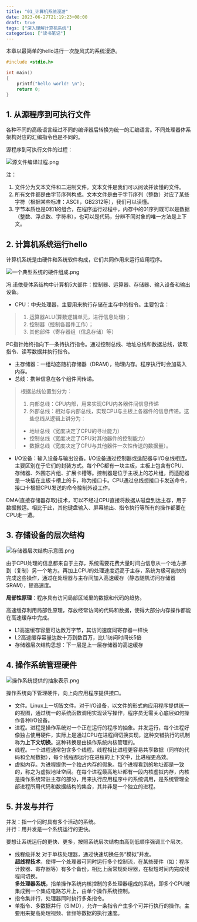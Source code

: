 ```yaml
---
title: "01_计算机系统漫游"
date: 2023-06-27T21:19:23+08:00
draft: true
tags: ["深入理解计算机系统"]
categories: ["读书笔记"]
---
```



本章以最简单的hello进行一次旋风式的系统漫游。

```c
#include <stdio.h>

int main()
{
    printf("hello world! \n");
    return 0;
}
```

## 1. 从源程序到可执行文件

各种不同的高级语言经过不同的编译器后转换为统一的汇编语言。不同处理器体系架构对应的汇编指令也是不同的。

源程序到可执行文件的过程：

![源文件编译过程.png](深入理解计算机系统/源文件编译过程.png)

注：
1. 文件分为文本文件和二进制文件。文本文件是我们可以阅读并读懂的文件。
2. 所有文件都是由字节序列构成。文本文件是由于字节序列（整数）对应了某些字符（根据某些标准：ASCII，GB2312等），我们可以读懂。
3. 字节本质也是0和1的组合，在程序运行过程中，内存中的01序列既可以是数据（整数、浮点数、字符串），也可以是代码，分辨不同对象的唯一方法是上下文。

## 2. 计算机系统运行hello

计算机系统是由硬件和系统软件构成，它们共同作用来运行应用程序。

![一个典型系统的硬件组成.png](深入理解计算机系统/一个典型系统的硬件组成.png)

冯.诺依曼体系结构中计算机5大部件：控制器、运算器、存储器、输入设备和输出设备。

- CPU：中央处理器，主要用来执行存储在主存中的指令。主要包含：
> 1. 运算器ALU(算数逻辑单元，进行信息处理)；
> 2. 控制器（控制各器件工作）；
> 3. 其他部件（寄存器组（信息存储）等）

PC指针始终指向下一条待执行指令。通过控制总线、地址总线和数据总线，读取指令、读写数据并执行指令。
- 主存储器：一组动态随机存储器（DRAM），物理内存。程序执行时会加载入内存。
- 总线：携带信息在各个组件间传递。

> 根据总线位置划分为：
> 1. 内部总线：CPU内部，用来实现CPU内各器件间信息传递
> 2. 外部总线：相对与内部总线，实现CPU与主板上各器件的信息传递。这些总线从逻辑上讲分为：
> - 地址总线（宽度决定了CPU的寻址能力）
> - 控制总线（宽度决定了CPU对其他器件的控制能力）
> - 数据总线（宽度决定了CPU与其他器件一次性传送的数据量）。
- I/O设备：输入设备与输出设备。I/O设备通过控制器或适配器与I/O总线相连。主要区别在于它们的封装方式。每个PC都有一块主板，主板上包含有CPU、存储器、外围芯片组、扩展卡槽等。控制器是位于主板上的芯片组，而适配器是一块插在主板卡槽上的卡，称为接口卡。CPU通过总线想接口卡发送命令，接口卡根据CPU发送的命令控制外设工作。

DMA(直接存储器存取)技术，可以不经过CPU直接将数据从磁盘到达主存，用于数据搬运。相比于此，其他键盘输入、屏幕输出、指令执行等所有的操作都要在CPU走一遭。

## 3. 存储设备的层次结构

![存储器层次结构示意图.png](深入理解计算机系统/存储器层次结构示意图.png)

由于CPU处理的信息都来自于主存，系统需要花费大量时间白信息从一个地方挪到（复制）另一个地方。再加上CPU的处理速度远高于主存，系统为极可能快的完成这些操作，通过在处理器与主存间加入高速缓存（静态随机访问存储器SRAM），提高速度。

**局部性原理**：程序具有访问局部区域里的数据和代码的趋势。

高速缓存利用局部性原理，存放经常访问的代码和数据，使得大部分内存操作都能在高速缓存中完成。

- L1高速缓存容量可达数万字节，其访问速度同寄存器一样快
- L2高速缓存容量达数十万到数百万，比L1访问时间长5倍
- 存储器层次结构思想：下一层是上一层存储器的高速缓存

## 4. 操作系统管理硬件

![操作系统提供的抽象表示.png](深入理解计算机系统/操作系统提供的抽象表示.png)

操作系统向下管理硬件，向上向应用程序提供接口。

- 文件。Linux上一切皆文件。对于I/O设备，以文件的形式向应用程序提供统一的视图，通过统一的系统函数调用实现读写操作，程序员无需关心底层如何操作各种I/O设备。
- 进程。进程是操作系统对一个正在运行的程序的抽象。并发运行，每个进程好像独占使用硬件，实际上是通过CPU在进程间切换实现，这种交错执行的机制称为**上下文切换**。这种转换是由操作系统内核管理的。
- 线程。一个进程通常包含多个线程。线程相比进程更容易共享数据（同样的代码和全局数据），每个线程都运行在进程的上下文中，比进程更高效。
- 虚拟内存。为进程提供一个独占内存的假象。每个进程看到的地址都是一致的，称之为虚拟地址空间。在每个进程最高地址都有一段内核虚拟内存，内核是操作系统常驻主存的部分，用来执行应用程序中的系统调用，是系统管理全部进程所用代码和数据结构的集合，其并非是一个独立的进程。

## 5. 并发与并行

并发：指一个同时具有多个活动的系统。\
并行：用并发是一个系统运行的更快。

要想让系统运行的更快、更多，按照系统层次结构由高到低顺序强调三个层次。

- 线程级并发
对于单核处理器，通过快速切换任务“模拟”并发。\
**超线程技术**，使得一个处理器可同时运行多个控制流，在某些硬件（如：程序计数器、寄存器等）有多个备份，相比上面常规处理器，在极短时间内完成线程间切换。\
**多处理器系统**，指单操作系统内核控制的多处理器组成的系统，即多个CPU被集成到一个集成电路芯片上，由单个操作系统控制。
- 指令集并行，处理器同时执行多条指令。
- 单指令、多数据并行（SIMD），允许一条指令产生多个可并行执行的操作。主要用来提高处理视频、音频等数据的执行速度。


